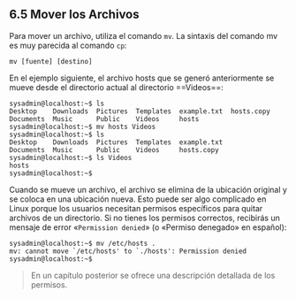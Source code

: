## 6.5 Mover los Archivos
Para mover un archivo, utiliza el comando `mv`. La sintaxis del comando mv es muy parecida al comando `cp`:

	mv [fuente] [destino]
	
En el ejemplo siguiente, el archivo hosts que se generó anteriormente se mueve desde el directorio actual al directorio ==Videos==:

```shell-session
sysadmin@localhost:~$ ls                                               
Desktop    Downloads  Pictures  Templates  example.txt  hosts.copy     
Documents  Music      Public    Videos     hosts                       
sysadmin@localhost:~$ mv hosts Videos                                  
sysadmin@localhost:~$ ls                                               
Desktop    Downloads  Pictures  Templates  example.txt                 
Documents  Music      Public    Videos     hosts.copy                 
sysadmin@localhost:~$ ls Videos                                        
hosts                                                                 
sysadmin@localhost:~$
```

Cuando se mueve un archivo, el archivo se elimina de la ubicación original y se coloca en una ubicación nueva. Esto puede ser algo complicado en Linux porque los usuarios necesitan permisos específicos para quitar archivos de un directorio. Si no tienes los permisos correctos, recibirás un mensaje de error «`Permission denied`» (o «Permiso denegado» en español):

```shell-session
sysadmin@localhost:~$ mv /etc/hosts .                                  
mv: cannot move `/etc/hosts' to `./hosts': Permission denied           
sysadmin@localhost:~$
```

>En un capítulo posterior se ofrece una descripción detallada de los permisos.